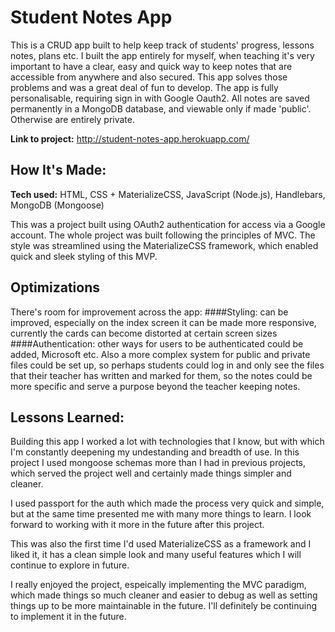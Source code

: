 # Student Notes App
This is a CRUD app built to help keep track of students' progress, lessons notes, plans etc. I built the app entirely for myself, when teaching it's very important to have a clear, easy and quick way to keep notes that are accessible from anywhere and also secured. This app solves those problems and was a great deal of fun to develop. The app is fully personalisable, requiring sign in with Google Oauth2. All notes are saved permanently in a MongoDB database, and viewable only if made 'public'. Otherwise are entirely private.

**Link to project:** http://student-notes-app.herokuapp.com/


## How It's Made:

**Tech used:** HTML, CSS + MaterializeCSS, JavaScript (Node.js), Handlebars, MongoDB (Mongoose)

This was a project built using OAuth2 authentication for access via a Google account. The whole project was built following the principles of MVC. The style was streamlined using the MaterializeCSS framework, which enabled quick and sleek styling of this MVP.

## Optimizations

There's room for improvement across the app:
####Styling: can be improved, especially on the index screen it can be made more responsive, currently the cards can become distorted at certain screen sizes
####Authentication: other ways for users to be authenticated could be added, Microsoft etc. Also a more complex system for public and private files could be set up, so perhaps students could log in and only see the files that their teacher has written and marked for them, so the notes could be more specific and serve a purpose beyond the teacher keeping notes.


## Lessons Learned:

Building this app I worked a lot with technologies that I know, but with which I'm constantly deepening my undestanding and breadth of use. In this project I used mongoose schemas more than I had in previous projects, which served the project well and certainly made things simpler and cleaner.

I used passport for the auth which made the process very quick and simple, but at the same time presented me with many more things to learn. I look forward to working with it more in the future after this project.

This was also the first time I'd used MaterializeCSS as a framework and I liked it, it has a clean simple look and many useful features which I will continue to explore in future. 

I really enjoyed the project, espeically implementing the MVC paradigm, which made things so much cleaner and easier to debug as well as setting things up to be more maintainable in the future. I'll definitely be continuing to implement it in the future.